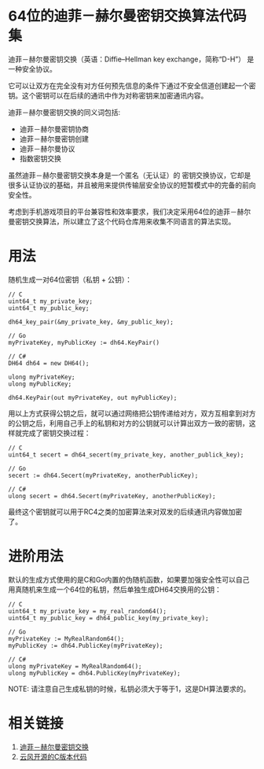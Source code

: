 64位的迪菲－赫尔曼密钥交换算法代码集
===============================

迪菲－赫尔曼密钥交换（英语：Diffie–Hellman key exchange，简称“D-H”） 是一种安全协议。

它可以让双方在完全没有对方任何预先信息的条件下通过不安全信道创建起一个密钥。这个密钥可以在后续的通讯中作为对称密钥来加密通讯内容。

迪菲－赫尔曼密钥交换的同义词包括:

* 迪菲－赫尔曼密钥协商
* 迪菲－赫尔曼密钥创建
* 迪菲－赫尔曼协议
* 指数密钥交换

虽然迪菲－赫尔曼密钥交换本身是一个匿名（无认证）的 密钥交换协议，它却是很多认证协议的基础，并且被用来提供传输层安全协议的短暂模式中的完备的前向安全性。

考虑到手机游戏项目的平台兼容性和效率要求，我们决定采用64位的迪菲－赫尔曼密钥交换算法，所以建立了这个代码仓库用来收集不同语言的算法实现。

用法
====

随机生成一对64位密钥（私钥 + 公钥）：

```
// C
uint64_t my_private_key;
uint64_t my_public_key;

dh64_key_pair(&my_private_key, &my_public_key);

// Go
myPrivateKey, myPublicKey := dh64.KeyPair()

// C#
DH64 dh64 = new DH64();

ulong myPrivateKey;
ulong myPublicKey;

dh64.KeyPair(out myPrivateKey, out myPublicKey);
```

用以上方式获得公钥之后，就可以通过网络把公钥传递给对方，双方互相拿到对方的公钥之后，利用自己手上的私钥和对方的公钥就可以计算出双方一致的密钥，这样就完成了密钥交换过程：

```
// C
uint64_t secert = dh64_secert(my_private_key, another_publick_key);

// Go
secert := dh64.Secert(myPrivateKey, anotherPublicKey);

// C#
ulong secert = dh64.Secert(myPrivateKey, anotherPublicKey);
```

最终这个密钥就可以用于RC4之类的加密算法来对双发的后续通讯内容做加密了。

进阶用法
=======

默认的生成方式使用的是C和Go内置的伪随机函数，如果要加强安全性可以自己用真随机来生成一个64位的私钥，然后单独生成DH64交换用的公钥：

```
// C
uint64_t my_private_key = my_real_random64();
uint64_t my_public_key = dh64_public_key(my_private_key);

// Go
myPrivateKey := MyRealRandom64();
myPublicKey := dh64.PublicKey(myPrivateKey);

// C#
ulong myPrivateKey = MyRealRandom64();
ulong myPublicKey = dh64.PublicKey(myPrivateKey);
```

NOTE: 请注意自己生成私钥的时候，私钥必须大于等于1，这是DH算法要求的。

相关链接
=======

1. [迪菲－赫尔曼密钥交换](https://zh.wikipedia.org/wiki/%E8%BF%AA%E8%8F%B2%EF%BC%8D%E8%B5%AB%E5%B0%94%E6%9B%BC%E5%AF%86%E9%92%A5%E4%BA%A4%E6%8D%A2)
2. [云风开源的C版本代码](https://gist.github.com/cloudwu/8838724)
